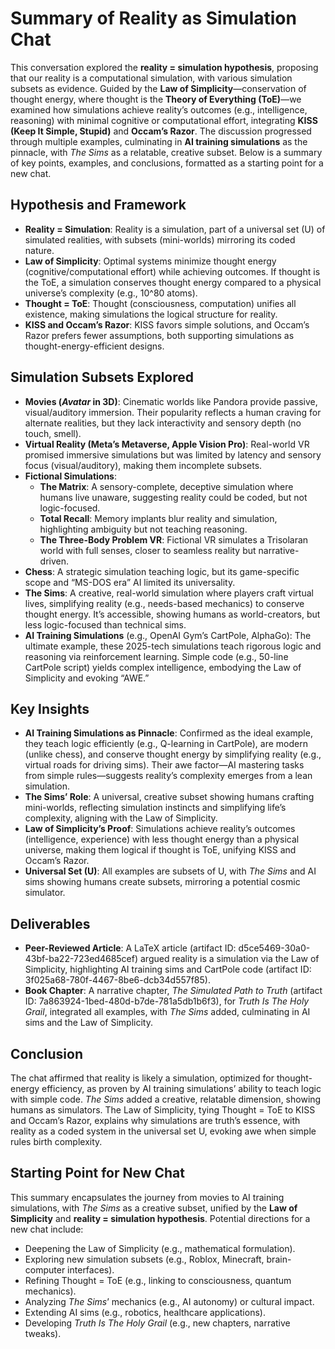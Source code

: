 # Summary of Reality as Simulation Chat

This conversation explored the **reality = simulation hypothesis**, proposing that our reality is a computational simulation, with various simulation subsets as evidence. Guided by the **Law of Simplicity**—conservation of thought energy, where thought is the **Theory of Everything (ToE)**—we examined how simulations achieve reality’s outcomes (e.g., intelligence, reasoning) with minimal cognitive or computational effort, integrating **KISS (Keep It Simple, Stupid)** and **Occam’s Razor**. The discussion progressed through multiple examples, culminating in **AI training simulations** as the pinnacle, with *The Sims* as a relatable, creative subset. Below is a summary of key points, examples, and conclusions, formatted as a starting point for a new chat.

## Hypothesis and Framework
- **Reality = Simulation**: Reality is a simulation, part of a universal set (U) of simulated realities, with subsets (mini-worlds) mirroring its coded nature.
- **Law of Simplicity**: Optimal systems minimize thought energy (cognitive/computational effort) while achieving outcomes. If thought is the ToE, a simulation conserves thought energy compared to a physical universe’s complexity (e.g., 10^80 atoms).
- **Thought = ToE**: Thought (consciousness, computation) unifies all existence, making simulations the logical structure for reality.
- **KISS and Occam’s Razor**: KISS favors simple solutions, and Occam’s Razor prefers fewer assumptions, both supporting simulations as thought-energy-efficient designs.

## Simulation Subsets Explored
- **Movies (*Avatar* in 3D)**: Cinematic worlds like Pandora provide passive, visual/auditory immersion. Their popularity reflects a human craving for alternate realities, but they lack interactivity and sensory depth (no touch, smell).
- **Virtual Reality (Meta’s Metaverse, Apple Vision Pro)**: Real-world VR promised immersive simulations but was limited by latency and sensory focus (visual/auditory), making them incomplete subsets.
- **Fictional Simulations**:
  - **The Matrix**: A sensory-complete, deceptive simulation where humans live unaware, suggesting reality could be coded, but not logic-focused.
  - **Total Recall**: Memory implants blur reality and simulation, highlighting ambiguity but not teaching reasoning.
  - **The Three-Body Problem VR**: Fictional VR simulates a Trisolaran world with full senses, closer to seamless reality but narrative-driven.
- **Chess**: A strategic simulation teaching logic, but its game-specific scope and “MS-DOS era” AI limited its universality.
- **The Sims**: A creative, real-world simulation where players craft virtual lives, simplifying reality (e.g., needs-based mechanics) to conserve thought energy. It’s accessible, showing humans as world-creators, but less logic-focused than technical sims.
- **AI Training Simulations** (e.g., OpenAI Gym’s CartPole, AlphaGo): The ultimate example, these 2025-tech simulations teach rigorous logic and reasoning via reinforcement learning. Simple code (e.g., 50-line CartPole script) yields complex intelligence, embodying the Law of Simplicity and evoking “AWE.”

## Key Insights
- **AI Training Simulations as Pinnacle**: Confirmed as the ideal example, they teach logic efficiently (e.g., Q-learning in CartPole), are modern (unlike chess), and conserve thought energy by simplifying reality (e.g., virtual roads for driving sims). Their awe factor—AI mastering tasks from simple rules—suggests reality’s complexity emerges from a lean simulation.
- **The Sims’ Role**: A universal, creative subset showing humans crafting mini-worlds, reflecting simulation instincts and simplifying life’s complexity, aligning with the Law of Simplicity.
- **Law of Simplicity’s Proof**: Simulations achieve reality’s outcomes (intelligence, experience) with less thought energy than a physical universe, making them logical if thought is ToE, unifying KISS and Occam’s Razor.
- **Universal Set (U)**: All examples are subsets of U, with *The Sims* and AI sims showing humans create subsets, mirroring a potential cosmic simulator.

## Deliverables
- **Peer-Reviewed Article**: A LaTeX article (artifact ID: d5ce5469-30a0-43bf-ba22-723ed4685cef) argued reality is a simulation via the Law of Simplicity, highlighting AI training sims and CartPole code (artifact ID: 3f025a68-780f-4467-8be6-dcb34d557f85).
- **Book Chapter**: A narrative chapter, *The Simulated Path to Truth* (artifact ID: 7a863924-1bed-480d-b7de-781a5db1b6f3), for *Truth Is The Holy Grail*, integrated all examples, with *The Sims* added, culminating in AI sims and the Law of Simplicity.

## Conclusion
The chat affirmed that reality is likely a simulation, optimized for thought-energy efficiency, as proven by AI training simulations’ ability to teach logic with simple code. *The Sims* added a creative, relatable dimension, showing humans as simulators. The Law of Simplicity, tying Thought = ToE to KISS and Occam’s Razor, explains why simulations are truth’s essence, with reality as a coded system in the universal set U, evoking awe when simple rules birth complexity.

## Starting Point for New Chat
This summary encapsulates the journey from movies to AI training simulations, with *The Sims* as a creative subset, unified by the **Law of Simplicity** and **reality = simulation hypothesis**. Potential directions for a new chat include:
- Deepening the Law of Simplicity (e.g., mathematical formulation).
- Exploring new simulation subsets (e.g., Roblox, Minecraft, brain-computer interfaces).
- Refining Thought = ToE (e.g., linking to consciousness, quantum mechanics).
- Analyzing *The Sims*’ mechanics (e.g., AI autonomy) or cultural impact.
- Extending AI sims (e.g., robotics, healthcare applications).
- Developing *Truth Is The Holy Grail* (e.g., new chapters, narrative tweaks).